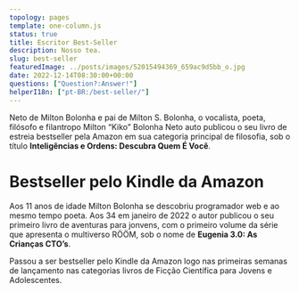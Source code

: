 ```yaml
---
topology: pages
template: one-column.js
status: true
title: Escritor Best-Seller
description: Nosso tea.
slug: best-seller
featuredImage: ../posts/images/52015494369_659ac9d5bb_o.jpg
date: 2022-12-14T08:30:00+00:00
questions: ["Question?:Answer!"]
helperI18n: ["pt-BR:/best-seller/"]
---
```


Neto de Milton Bolonha e pai de Milton S. Bolonha, o vocalista, poeta, filósofo
e filantropo Milton “Kiko” Bolonha Neto auto publicou o seu livro de estreia bestseller pela Amazon em sua categoria principal de filosofia, sob o título **Inteligências e Ordens: Descubra Quem É Você**.

# Bestseller pelo Kindle da Amazon

Aos 11 anos de idade Milton Bolonha se descobriu programador web e ao mesmo tempo poeta. Aos 34 em janeiro de 2022 o autor publicou o seu primeiro livro de aventuras para jonvens, com o primeiro volume da série que apresenta o multiverso RÖÖM, sob o nome de **Eugenia 3.0: As Crianças CTO’s**.

Passou a ser bestseller pelo Kindle da Amazon logo nas primeiras semanas de lançamento nas categorias livros de Ficção Científica para Jovens e Adolescentes.
